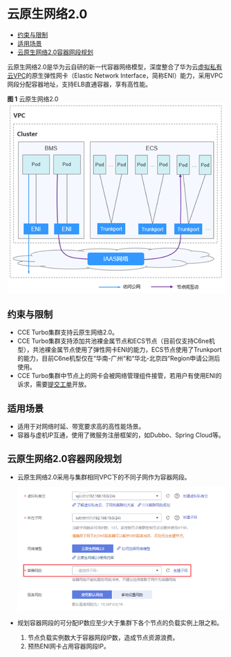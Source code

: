 # 云原生网络2.0<a name="cce_01_0284"></a>

-   [约束与限制](#section2548184716433)
-   [适用场景](#section3723244144011)
-   [云原生网络2.0容器网段规划](#section08181419115517)

云原生网络2.0是华为云自研的新一代容器网络模型，深度整合了华为云[虚拟私有云VPC](https://support.huaweicloud.com/vpc/index.html)的原生弹性网卡（Elastic Network Interface，简称ENI）能力，采用VPC网段分配容器地址，支持ELB直通容器，享有高性能。

**图 1**  云原生网络2.0<a name="zh-cn_topic_0146398798_fig117435555917"></a>  
![](figures/云原生网络2-0.png "云原生网络2-0")

## 约束与限制<a name="section2548184716433"></a>

-   CCE Turbo集群支持云原生网络2.0。
-   CCE Turbo集群支持添加共池裸金属节点和ECS节点（目前仅支持C6ne机型），共池裸金属节点使用了弹性网卡ENI的能力，ECS节点使用了Trunkport的能力，目前C6ne机型仅在“华南-广州“和“华北-北京四“Region申请公测后使用。
-   CCE Turbo集群中节点上的网卡会被网络管理组件接管，若用户有使用ENI的诉求，需要[提交工单](https://console.huaweicloud.com/ticket/#/ticketindex/createIndex)开放。

## 适用场景<a name="section3723244144011"></a>

-   适用于对网络时延、带宽要求高的高性能场景。
-   容器与虚机IP互通，使用了微服务注册框架的，如Dubbo、Spring Cloud等。

## 云原生网络2.0容器网段规划<a name="section08181419115517"></a>

-   云原生网络2.0采用与集群相同VPC下的不同子网作为容器网段。

    ![](figures/zh-cn_image_0000001083190800.png)

-   规划容器网段的可分配IP数应至少大于集群下各个节点的负载实例上限之和。
    1.  节点负载实例数大于容器网段IP数，造成节点资源浪费。
    2.  预热ENI网卡占用容器网段IP。


